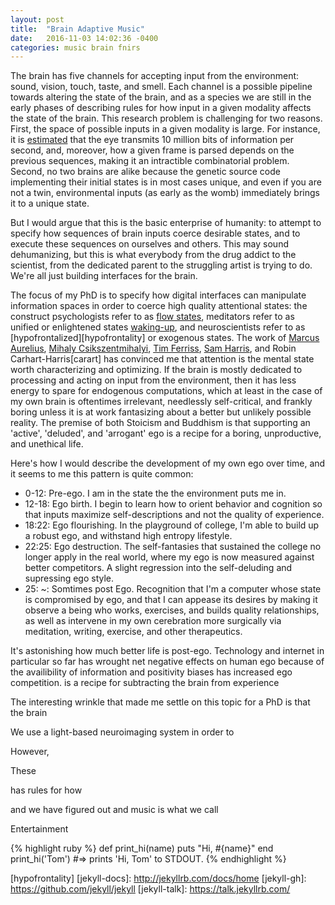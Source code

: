 ```yaml
---
layout: post
title:  "Brain Adaptive Music"
date:   2016-11-03 14:02:36 -0400
categories: music brain fnirs
---
```


The brain has five channels for accepting input from the environment: sound, vision, touch, taste, and smell. Each channel is a possible pipeline towards altering the state of the brain, and as a species we are still in the early phases of describing rules for how input in a given modality affects the state of the brain. This research problem is challenging for two reasons. First, the space of possible inputs in a given modality is large. For instance, it is [estimated][vision] that the eye transmits 10 million bits of information per second, and, moreover, how a given frame is parsed depends on the previous sequences, making it an intractible combinatorial problem. Second, no two brains are alike because the genetic source code implementing their initial states is in most cases unique, and even if you are not a twin, environmental inputs (as early as the womb) immediately brings it to a unique state. 

 But I would argue that this is the basic enterprise of humanity: to attempt to specify how sequences of brain inputs coerce desirable states, and to execute these sequences on ourselves and others. This may sound dehumanizing, but this is what everybody from the drug addict to the scientist, from the dedicated parent to the struggling artist is trying to do. We're all just building interfaces for the brain. 

The focus of my PhD is to specify how digital interfaces can manipulate information spaces in order to coerce high quality attentional states: the construct psychologists refer to as [flow states][flow], meditators refer to as unified or enlightened states [waking-up], and neuroscientists refer to as [hypofrontalized][hypofrontality] or exogenous states. The work of [Marcus Aurelius][meditations], [Mihaly Csikszentmihalyi][flow], [Tim Ferriss][ferriss], [Sam Harris][harris], and Robin Carhart-Harris[carart] has convinced me that attention is the mental state worth characterizing and optimizing. If the brain is mostly dedicated to processing and acting on input from the environment, then it has less energy to spare for endogenous computations, which at least in the case of my own brain is oftentimes irrelevant, needlessly self-critical, and frankly boring unless it is at work fantasizing about a better but unlikely possible reality. The premise of both Stoicism and Buddhism is that supporting an 'active', 'deluded', and 'arrogant' ego is a recipe for a boring, unproductive, and unethical life. 

Here's how I would describe the development of my own ego over time, and it seems to me this pattern is quite common:
- 0-12: Pre-ego. I am in the state the the environment puts me in.
- 12-18: Ego birth. I begin to learn how to orient behavior and cognition so that inputs maximize self-descriptions and not the quality of experience. 
- 18:22: Ego flourishing. In the playground of college, I'm able to build up a robust ego, and withstand high entropy lifestyle.  
- 22:25: Ego destruction. The self-fantasies that sustained the college no longer apply in the real world, where my ego is now measured against better competitors. A slight regression into the self-deluding and supressing ego style.
- 25: ~: Somtimes post Ego. Recognition that I'm a computer whose state is compromised by ego, and that I can appease its desires by making it observe a being who works, exercises, and builds quality relationships, as well as intervene in my own cerebration more surgically via meditation, writing, exercise, and other therapeutics. 

It's astonishing how much better life is post-ego. Technology and internet in particular so far has wrought net negative effects on human ego because of the availibility of information and positivity biases has increased ego competition. is a recipe for subtracting the brain from experience 







The interesting wrinkle that made me settle on this topic for a PhD is that the brain 

 We use a light-based neuroimaging system in order to  



However, 

These 

 has rules for how 


and we have figured out 
 and music is what we call 

Entertainment 

{% highlight ruby %}
def print_hi(name)
  puts "Hi, #{name}"
end
print_hi('Tom')
#=> prints 'Hi, Tom' to STDOUT.
{% endhighlight %}

[carhart]:[https://www.youtube.com/watch?v=MZIaTaNR3gk]
[meditations]:[http://classics.mit.edu/Antoninus/meditations.html]
[harris]:[https://www.samharris.org/]
[ferriss]:[http://fourhourworkweek.com/]
[flow]: http://www.bioenterprise.ca/docs/creativity-by-mihaly-csikszentmihalyi.pdf
[vision]: https://www.eurekalert.org/pub_releases/2006-07/uops-prc072606.php
[waking-up]: https://books.google.com/books?hl=en&lr=&id=4E0ADAAAQBAJ&oi=fnd&pg=PA11&dq=waking+up+sam+harris&ots=tcSQ-zEAbI&sig=mHZakUS6LPFhFomNM0wEK4fcACA#v=onepage&q=waking%20up%20sam%20harris&f=false
[hypofrontality]
[jekyll-docs]: http://jekyllrb.com/docs/home
[jekyll-gh]:   https://github.com/jekyll/jekyll
[jekyll-talk]: https://talk.jekyllrb.com/
